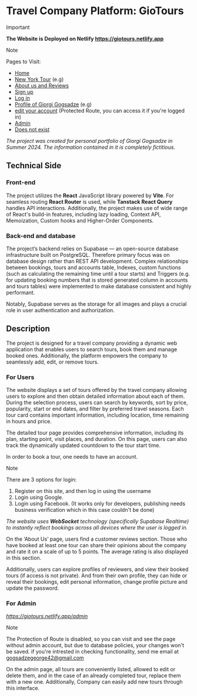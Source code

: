 # Travel Company Platform: GioTours

> [!IMPORTANT] 
> **The Website is Deployed on Netlify https://giotours.netlify.app**

> [!NOTE]
> Pages to Visit: 
>* [Home](https://giotours.netlify.app) 
>* [New York Tour](https://giotours.netlify.app/tours/4) (e.g)
>* [About us and Reviews](https://giotours.netlify.app/about) 
>* [Sign up](https://giotours.netlify.app/signUp) 
>* [Log in](https://giotours.netlify.app/logIn) 
>* [Profile of Giorgi Gogsadze](https://giotours.netlify.app/users/95f2a99b-b721-4ef9-9467-cc7f79ec1642) (e.g)
>* [edit your account](https://giotours.netlify.app/editUser) (Protected Route, you can access it if you're logged in)
>* [Admin](https://giotours.netlify.app/admin) 
>* [Does not exist](https://giotours.netlify.app/jahsfkw) 

_The project was created for personal portfolio of Giorgi Gogsadze in Summer 2024. The information contained in it is completely fictitious._

## Technical Side

### Front-end

The project utilizes the **React** JavaScript library powered by **Vite**. For seamless routing **React Router** is used, while **Tanstack React Query** handles API interactions. Additionally, the project makes use of wide range of React's build-in features, including lazy loading, Context API, Memoization, Custom hooks and Higher-Order Components.

### Back-end and database

The project’s backend relies on Supabase — an open-source database infrastructure built on PostgreSQL. Therefore primary focus was on database design rather than REST API development. Complex relationships between bookings, tours and accounts table, Indexes, custom functions (such as calculating the remaining time until a tour starts) and Triggers (e.g. for updating booking numbers that is stored generated column in accounts and tours tables) were implemented to make database consistent and highly performant.

Notably, Supabase serves as the storage for all images and plays a crucial role in user authentication and authorization.

## Description

The project is designed for a travel company providing a dynamic web application that enables users to search tours, book them and manage booked ones. Additionally, the platform empowers the company to seamlessly add, edit, or remove tours.

### For Users

The website displays a set of tours offered by the travel company allowing users to explore and then obtain detailed information about each of them. During the selection process, users can search by keywords, sort by price, popularity, start or end dates, and filter by preferred travel seasons. Each tour card contains important information, including location, time remaining in hours and price. 

The detailed tour page provides comprehensive information, including its plan, starting point, visit places, and duration. On this page, users can also track the dynamically updated countdown to the tour start time.

In order to book a tour, one needs to have an account.

> [!NOTE]
> There are 3 options for login:
> 1. Register on this site, and then log in using the username
> 2. Login using Google.
> 3. Login using Facebook. (It works only for developers, publishing needs business verification which in this case couldn't be done)

_The website uses **WebSocket** technology (specifically Supabase Realtime) to instantly reflect bookings across all devices where the user is logged in._

On the ‘About Us’ page, users find a customer reviews section. Those who have booked at least one tour can share their opinions about the company and rate it on a scale of up to 5 points. The average rating is also displayed in this section.

Additionally, users can explore profiles of reviewers, and view their booked tours (if access is not private). And from their own profile, they can hide or reveal their bookings, edit personal information, change profile picture and update the password.

### For Admin

*https://giotours.netlify.app/admin*

> [!NOTE]
> The Protection of Route is disabled, so you can visit and see the page without admin account, but due to database policies, your changes won't be saved. if you're intrested in checking functionality, send me email at gogsadzegeorge42@gmail.com

On the admin page, all tours are conveniently listed, allowed to edit or delete them, and in the case of an already completed tour, replace them with a new one. Additionally, Company can easily add new tours through this interface.